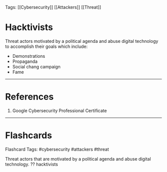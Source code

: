 Tags: [[Cybersecurity]] [[Attackers]] [[Threat]]
# Hacktivists

Threat actors motivated by a political agenda and abuse digital technology to accomplish their goals which include:
- Demonstrations
- Propaganda
- Social chang campaign
- Fame

---
# References

1. Google Cybersecurity Professional Certificate

---
# Flashcards

Flashcard Tags: #cybersecurity #attackers #threat 

Threat actors that are motivated by a political agenda and abuse digital technology.
??
hacktivists
<!--SR:!2024-05-15,16,290!2024-05-14,15,292-->